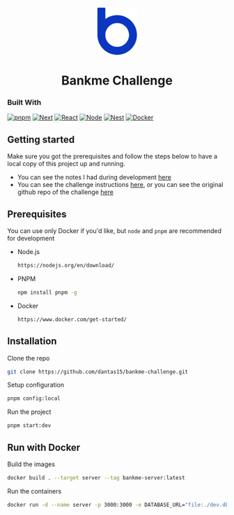 <div id="top"></div>

<p align="center">
  <img src="./.github/logo-bankme.png" alt="Logo Bankme" width="91" height="108">
</p>
<h1 align="center">
  Bankme Challenge
</h1>

### Built With

[![pnpm][pnpm]][pnpm-url]
[![Next][next.js]][next-url]
[![React][react.js]][react-url]
[![Node][node.js]][node-url]
[![Nest][nest.js]][nest-url]
[![Docker][docker]][docker-url]

## Getting started

Make sure you got the prerequisites and follow the steps below to have a local copy of this project up and running.

- You can see the notes I had during development [here][notes]
- You can see the challenge instructions [here][instructions], or you can see the original github repo of the challenge [here][challenge-repo]

## Prerequisites

You can use only Docker if you'd like, but `node` and `pnpm` are recommended for development

- Node.js

  ```sh
  https://nodejs.org/en/download/
  ```

- PNPM

  ```sh
  npm install pnpm -g
  ```

- Docker

  ```sh
  https://www.docker.com/get-started/
  ```

## Installation

Clone the repo

```sh
git clone https://github.com/dantas15/bankme-challenge.git
```

Setup configuration

```sh
pnpm config:local
```

Run the project

```sh
pnpm start:dev
```

## Run with Docker

Build the images

```sh
docker build . --target server --tag bankme-server:latest 
```

Run the containers

```sh
docker run -d --name server -p 3000:3000 -e DATABASE_URL="file:./dev.db" -e JWT_SECRET="super_jwt_secret" bankme-server:latest
```

<!-- MARKDOWN LINKS & IMAGES -->
<!-- https://www.markdownguide.org/basic-syntax/#reference-style-links -->

[next.js]: https://img.shields.io/badge/Next.js-000000?style=for-the-badge&logo=nextdotjs&logoColor=white
[next-url]: https://nextjs.org/
[react.js]: https://img.shields.io/badge/React-20232A?style=for-the-badge&logo=react&logoColor=61DAFB
[react-url]: https://reactjs.org/
[node.js]: https://img.shields.io/badge/NodeJS-339933?style=for-the-badge&logo=nodedotjs&logoColor=white
[node-url]: https://nodejs.org/
[nest.js]: https://img.shields.io/badge/NestJS-E0234E?style=for-the-badge&logo=nestjs&logoColor=white
[nest-url]: https://nestjs.com/
[pnpm]: https://img.shields.io/badge/pnpm-4B4B4B?style=for-the-badge&logo=pnpm&logoColor=F69220
[pnpm-url]: https://pnpm.io/
[docker]: https://img.shields.io/badge/Docker-2496ED?style=for-the-badge&logo=docker&logoColor=white
[docker-url]: https://www.docker.com/

[notes]: ./notes.md
[instructions]: ./instructions.md
[challenge-repo]: https://github.com/bankme-tech/aprove-me
